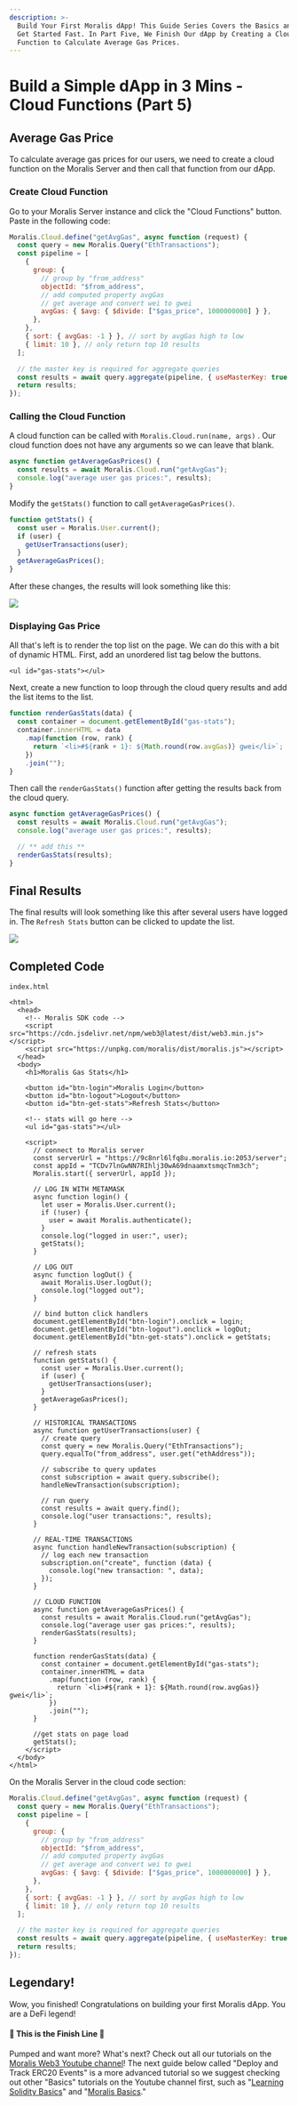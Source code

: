 ```yaml
---
description: >-
  Build Your First Moralis dApp! This Guide Series Covers the Basics and How to
  Get Started Fast. In Part Five, We Finish Our dApp by Creating a Cloud
  Function to Calculate Average Gas Prices.
---
```


# Build a Simple dApp in 3 Mins - Cloud Functions (Part 5)

## Average Gas Price

To calculate average gas prices for our users, we need to create a cloud function on the Moralis Server and then call that function from our dApp.

### Create Cloud Function

Go to your Moralis Server instance and click the "Cloud Functions" button. Paste in the following code:

```javascript
Moralis.Cloud.define("getAvgGas", async function (request) {
  const query = new Moralis.Query("EthTransactions");
  const pipeline = [
    {
      group: {
        // group by "from_address"
        objectId: "$from_address",
        // add computed property avgGas
        // get average and convert wei to gwei
        avgGas: { $avg: { $divide: ["$gas_price", 1000000000] } },
      },
    },
    { sort: { avgGas: -1 } }, // sort by avgGas high to low
    { limit: 10 }, // only return top 10 results
  ];

  // the master key is required for aggregate queries
  const results = await query.aggregate(pipeline, { useMasterKey: true });
  return results;
});
```

### Calling the Cloud Function

A cloud function can be called with `Moralis.Cloud.run(name, args)` . Our cloud function does not have any arguments so we can leave that blank.

```javascript
async function getAverageGasPrices() {
  const results = await Moralis.Cloud.run("getAvgGas");
  console.log("average user gas prices:", results);
}
```

Modify the `getStats()` function to call `getAverageGasPrices()`.

```javascript
function getStats() {
  const user = Moralis.User.current();
  if (user) {
    getUserTransactions(user);
  }
  getAverageGasPrices();
}
```

After these changes, the results will look something like this:

![](<../.gitbook/assets/SimpleDapp_getAvgGasResult (1).PNG>)

### Displaying Gas Price

All that's left is to render the top list on the page. We can do this with a bit of dynamic HTML. First, add an unordered list tag below the buttons.

```markup
<ul id="gas-stats"></ul>
```

Next, create a new function to loop through the cloud query results and add the list items to the list.

```javascript
function renderGasStats(data) {
  const container = document.getElementById("gas-stats");
  container.innerHTML = data
    .map(function (row, rank) {
      return `<li>#${rank + 1}: ${Math.round(row.avgGas)} gwei</li>`;
    })
    .join("");
}
```

Then call the `renderGasStats()` function after getting the results back from the cloud query.

```javascript
async function getAverageGasPrices() {
  const results = await Moralis.Cloud.run("getAvgGas");
  console.log("average user gas prices:", results);

  // ** add this **
  renderGasStats(results);
}
```

## Final Results

The final results will look something like this after several users have logged in. The `Refresh Stats` button can be clicked to update the list.

![](../.gitbook/assets/SimpleDapp_FinialResults.PNG)

## Completed Code

`index.html`

```markup
<html>
  <head>
    <!-- Moralis SDK code -->
    <script src="https://cdn.jsdelivr.net/npm/web3@latest/dist/web3.min.js"></script>
    <script src="https://unpkg.com/moralis/dist/moralis.js"></script>
  </head>
  <body>
    <h1>Moralis Gas Stats</h1>

    <button id="btn-login">Moralis Login</button>
    <button id="btn-logout">Logout</button>
    <button id="btn-get-stats">Refresh Stats</button>

    <!-- stats will go here -->
    <ul id="gas-stats"></ul>

    <script>
      // connect to Moralis server
      const serverUrl = "https://9c8nrl6lfq8u.moralis.io:2053/server";
      const appId = "TCDv7lnGwNN7RIhlj30wA69dnaamxtsmqcTnm3ch";
      Moralis.start({ serverUrl, appId });

      // LOG IN WITH METAMASK
      async function login() {
        let user = Moralis.User.current();
        if (!user) {
          user = await Moralis.authenticate();
        }
        console.log("logged in user:", user);
        getStats();
      }

      // LOG OUT
      async function logOut() {
        await Moralis.User.logOut();
        console.log("logged out");
      }

      // bind button click handlers
      document.getElementById("btn-login").onclick = login;
      document.getElementById("btn-logout").onclick = logOut;
      document.getElementById("btn-get-stats").onclick = getStats;

      // refresh stats
      function getStats() {
        const user = Moralis.User.current();
        if (user) {
          getUserTransactions(user);
        }
        getAverageGasPrices();
      }

      // HISTORICAL TRANSACTIONS
      async function getUserTransactions(user) {
        // create query
        const query = new Moralis.Query("EthTransactions");
        query.equalTo("from_address", user.get("ethAddress"));

        // subscribe to query updates
        const subscription = await query.subscribe();
        handleNewTransaction(subscription);

        // run query
        const results = await query.find();
        console.log("user transactions:", results);
      }

      // REAL-TIME TRANSACTIONS
      async function handleNewTransaction(subscription) {
        // log each new transaction
        subscription.on("create", function (data) {
          console.log("new transaction: ", data);
        });
      }

      // CLOUD FUNCTION
      async function getAverageGasPrices() {
        const results = await Moralis.Cloud.run("getAvgGas");
        console.log("average user gas prices:", results);
        renderGasStats(results);
      }

      function renderGasStats(data) {
        const container = document.getElementById("gas-stats");
        container.innerHTML = data
          .map(function (row, rank) {
            return `<li>#${rank + 1}: ${Math.round(row.avgGas)} gwei</li>`;
          })
          .join("");
      }

      //get stats on page load
      getStats();
    </script>
  </body>
</html>

```

On the Moralis Server in the cloud code section:

```javascript
Moralis.Cloud.define("getAvgGas", async function (request) {
  const query = new Moralis.Query("EthTransactions");
  const pipeline = [
    {
      group: {
        // group by "from_address"
        objectId: "$from_address",
        // add computed property avgGas
        // get average and convert wei to gwei
        avgGas: { $avg: { $divide: ["$gas_price", 1000000000] } },
      },
    },
    { sort: { avgGas: -1 } }, // sort by avgGas high to low
    { limit: 10 }, // only return top 10 results
  ];

  // the master key is required for aggregate queries
  const results = await query.aggregate(pipeline, { useMasterKey: true });
  return results;
});
```

## Legendary!

Wow, you finished! Congratulations on building your first Moralis dApp. You are a DeFi legend!

#### 🏁 This is the Finish Line 🏁

Pumped and want more? What's next? Check out all our tutorials on the [Moralis Web3 Youtube channel](https://www.youtube.com/channel/UCgWS9Q3P5AxCWyQLT2kQhBw/featured)! The next guide below called "Deploy and Track ERC20 Events" is a more advanced tutorial so we suggest checking out other "Basics" tutorials on the Youtube channel first, such as "[Learning Solidity Basics](https://www.youtube.com/watch?v=IkCfIE1VoRo&list=PLFPZ8ai7J-iTJDENUIY40VsU_5Wmxkr7j)" and "[Moralis Basics](https://www.youtube.com/watch?v=aYi1_moT4kI&list=PLFPZ8ai7J-iQ7AruWqKOLUHQqabeSm37I)."
